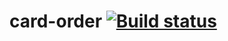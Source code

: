# card-order [![Build status](https://ci.appveyor.com/api/projects/status/mnr0rq00wt2ef3eo/branch/main?svg=true)](https://ci.appveyor.com/project/MatsiboraK/card-order/branch/main)
